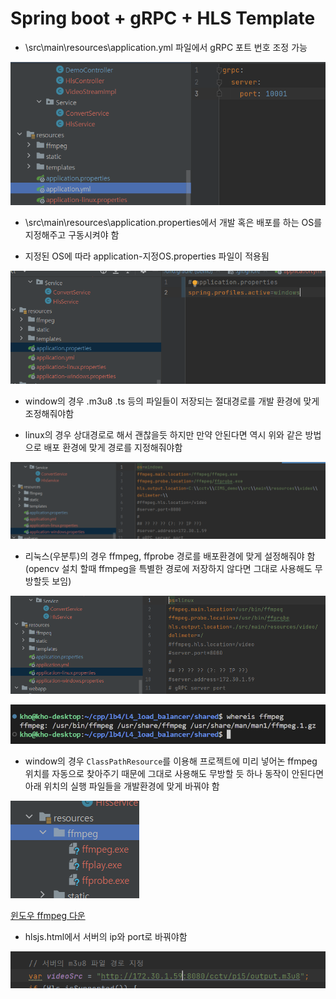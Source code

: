 # Spring boot + gRPC + HLS Template

- \src\main\resources\application.yml 파일에서 gRPC 포트 번호 조정 가능

![alt text](./readme/image.png)


- \src\main\resources\application.properties에서 개발 혹은 배포를 하는 OS를 지정해주고 구동시켜야 함

- 지정된 OS에 따라 application-지정OS.properties 파일이 적용됨

![alt text](./readme/image-1.png)

- window의 경우 .m3u8 .ts 등의 파일들이 저장되는 절대경로를 개발 환경에 맞게 조정해줘야함

- linux의 경우 상대경로로 해서 괜찮을듯 하지만 만약 안된다면 역시 위와 같은 방법으로 배포 환경에 맞게 경로를 지정해줘야함

![alt text](./readme/image-2.png)

- 리눅스(우분투)의 경우 ffmpeg, ffprobe 경로를 배포환경에 맞게 설정해줘야 함(opencv 설치 할때 ffmpeg을 특별한 경로에 저장하지 않다면 그대로 사용해도 무방할듯 보임)

![alt text](./readme/image-3.png)

![alt text](./readme/image-4.png)

- window의 경우 `ClassPathResource`를 이용해 프로젝트에 미리 넣어논 ffmpeg 위치를 자동으로 찾아주기 때문에 그대로 사용해도 무방할 듯 하나 동작이 안된다면 아래 위치의 실행 파일들을 개발환경에 맞게 바꿔야 함

![alt text](./readme/image-5.png)

[윈도우 ffmpeg 다운](https://ffmpeg.org/download.html#build-windows)

- hlsjs.html에서 서버의 ip와 port로 바꿔야함

![alt text](./readme/image-6.png)
